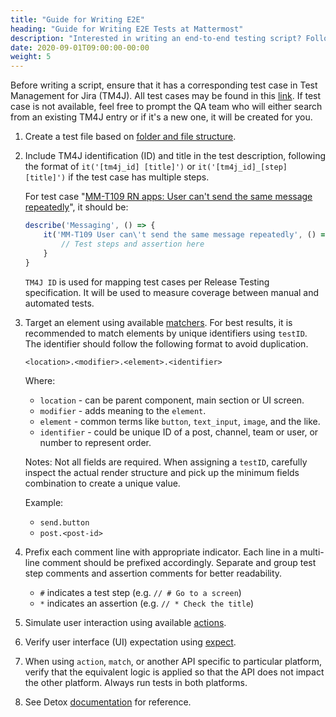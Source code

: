 ```yaml
---
title: "Guide for Writing E2E"
heading: "Guide for Writing E2E Tests at Mattermost"
description: "Interested in writing an end-to-end testing script? Follow this guide to learn what needs to be done."
date: 2020-09-01T09:00:00-00:00
weight: 5
---
```


Before writing a script, ensure that it has a corresponding test case in Test Management for Jira (TM4J). All test cases may be found in this [link](https://mattermost.atlassian.net/projects/MM?selectedItem=com.atlassian.plugins.atlassian-connect-plugin%3Acom.kanoah.test-manager__main-project-page#!/design?projectId=10302). If test case is not available, feel free to prompt the QA team who will either search from an existing TM4J entry or if it's a new one, it will be created for you.

1. Create a test file based on [folder and file structure](/contribute/mobile/e2e/file-structure/).
2. Include TM4J identification (ID) and title in the test description, following the format of `it('[tm4j_id] [title]')` or `it('[tm4j_id]_[step] [title]')` if the test case has multiple steps.

   For test case "[MM-T109 RN apps: User can't send the same message repeatedly](https://mattermost.atlassian.net/projects/MM?selectedItem=com.atlassian.plugins.atlassian-connect-plugin%3Acom.kanoah.test-manager__main-project-page#!/testCase/MM-T109)", it should be:
    ```javascript
    describe('Messaging', () => {
        it('MM-T109 User can\'t send the same message repeatedly', () => {
            // Test steps and assertion here
        }
    }
    ```
    `TM4J ID` is used for mapping test cases per Release Testing specification. It will be used to measure coverage between manual and automated tests.

3. Target an element using available [matchers](https://github.com/wix/Detox/blob/master/docs/APIRef.Matchers.md#matchers). For best results, it is recommended to match elements by unique identifiers using `testID`. The identifier should follow the following format to avoid duplication.
    ```
    <location>.<modifier>.<element>.<identifier>
    ```

    Where:
    - `location` - can be parent component,  main section or UI screen.
    - `modifier` - adds meaning to the `element`.
    - `element` - common terms like `button`, `text_input`, `image`, and the like.
    - `identifier` - could be unique ID of a post, channel, team or user, or number to represent order.

    Notes: Not all fields are required. When assigning a `testID`, carefully inspect the actual render structure and pick up the minimum fields combination to create a unique value.

    Example:
    - `send.button`
    - `post.<post-id>`
4. Prefix each comment line with appropriate indicator. Each line in a multi-line comment should be prefixed accordingly. Separate and group test step comments and assertion comments for better readability.
    - `#` indicates a test step (e.g. `// # Go to a screen`)
    - `*` indicates an assertion (e.g. `// * Check the title`)
5. Simulate user interaction using available [actions](https://github.com/wix/Detox/blob/master/docs/APIRef.ActionsOnElement.md).
6. Verify user interface (UI) expectation using [expect](https://github.com/wix/Detox/blob/master/docs/APIRef.Expect.md).
7. When using `action`, `match`, or another API specific to particular platform, verify that the equivalent logic is applied so that the API does not impact the other platform. Always run tests in both platforms.
8. See Detox [documentation](https://github.com/wix/Detox/tree/master/docs) for reference.

